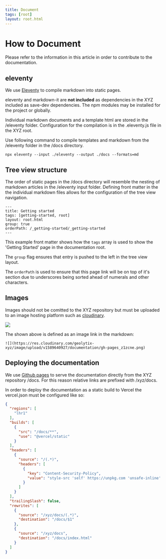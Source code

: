 ```yaml
---
title: Document
tags: [root]
layout: root.html
---
```


# How to Document

Please refer to the information in this article in order to contribute to the documentation.

## eleventy

We use [Eleventy](https://github.com/11ty/eleventy) to compile markdown into static pages.

eleventy and markdown-it are **not included** as dependencies in the XYZ included as save-dev dependencies. The npm modules may be installed for the project or globally.

Individual markdown documents and a template html are stored in the /eleventy folder. Configuration for the compilation is in the .eleventy.js file in the XYZ root.

Use following command to compile templates and markdown from the /eleventy folder in the /docs directory.

```
npx eleventy --input ./eleventy --output ./docs --formats=md
```

## Tree view structure

The order of static pages in the /docs directory will resemble the nesting of markdown articles in the /eleventy input folder. Defining front matter in the the individual markdown files allows for the configuration of the tree view navigation.

```
---
title: Getting started
tags: [getting-started, root]
layout: root.html
group: true
orderPath: /_getting-started/_getting-started
---
```

This example front matter shows how the `tags` array is used to show the 'Getting Started' page in the documentation root.

The `group` flag ensures that entry is pushed to the left in the tree view layout.

The `orderPath` is used to ensure that this page link will be on top of it's section due to underscores being sorted ahead of numerals and other characters.

## Images

Images should not be comitted to the XYZ repository but must be uploaded to an image hosting platform such as [cloudinary](https://cloudinary.com).

![](https://res.cloudinary.com/geolytix-xyz/image/upload/v1589640927/documentation/gh-pages_z1zcne.png)

The shown above is defined as an image link in the markdown:

```![](https://res.cloudinary.com/geolytix-xyz/image/upload/v1589640927/documentation/gh-pages_z1zcne.png)```

## Deploying the documentation

We use [Github pages](https://pages.github.com/) to serve the documentation directly from the XYZ repository /docs. For this reason relative links are prefixed with /xyz/docs.

In order to deploy the documentation as a static build to Vercel the vercel.json must be configured like so:

``` json
{
  "regions": [
    "lhr1"
  ],
  "builds": [
    {
      "src": "/docs/**",
      "use": "@vercel/static"
    }
  ],
  "headers": [
    {
      "source": "/(.*)",
      "headers": [
        {
          "key": "Content-Security-Policy",
          "value": "style-src 'self' https://unpkg.com 'unsafe-inline' cdn.jsdelivr.net"
        }
      ]
    }
  ],
  "trailingSlash": false,
  "rewrites": [
    {
      "source": "/xyz/docs/(.*)",
      "destination": "/docs/$1"
    },
    {
      "source": "/xyz/docs",
      "destination": "/docs/index.html"
    }
  ]
}
```